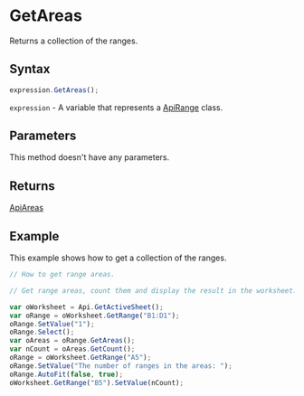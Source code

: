 # GetAreas

Returns a collection of the ranges.

## Syntax

```javascript
expression.GetAreas();
```

`expression` - A variable that represents a [ApiRange](../ApiRange.md) class.

## Parameters

This method doesn't have any parameters.

## Returns

[ApiAreas](../../ApiAreas/ApiAreas.md)

## Example

This example shows how to get a collection of the ranges.

```javascript editor-xlsx
// How to get range areas.

// Get range areas, count them and display the result in the worksheet.

var oWorksheet = Api.GetActiveSheet();
var oRange = oWorksheet.GetRange("B1:D1");
oRange.SetValue("1");
oRange.Select();
var oAreas = oRange.GetAreas();
var nCount = oAreas.GetCount();
oRange = oWorksheet.GetRange("A5");
oRange.SetValue("The number of ranges in the areas: ");
oRange.AutoFit(false, true);
oWorksheet.GetRange("B5").SetValue(nCount);
```
